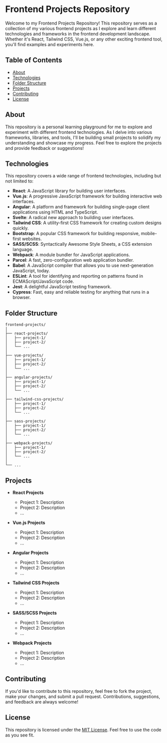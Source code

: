 # Frontend Projects Repository

Welcome to my Frontend Projects Repository! This repository serves as a collection of my various frontend projects as I explore and learn different technologies and frameworks in the frontend development landscape. Whether it's React, Tailwind CSS, Vue.js, or any other exciting frontend tool, you'll find examples and experiments here.

## Table of Contents

- [About](#about)
- [Technologies](#technologies)
- [Folder Structure](#folder-structure)
- [Projects](#projects)
- [Contributing](#contributing)
- [License](#license)

## About

This repository is a personal learning playground for me to explore and experiment with different frontend technologies. As I delve into various frameworks, libraries, and tools, I'll be building small projects to solidify my understanding and showcase my progress. Feel free to explore the projects and provide feedback or suggestions!

## Technologies

This repository covers a wide range of frontend technologies, including but not limited to:

- **React**: A JavaScript library for building user interfaces.
- **Vue.js**: A progressive JavaScript framework for building interactive web interfaces.
- **Angular**: A platform and framework for building single-page client applications using HTML and TypeScript.
- **Svelte**: A radical new approach to building user interfaces.
- **Tailwind CSS**: A utility-first CSS framework for creating custom designs quickly.
- **Bootstrap**: A popular CSS framework for building responsive, mobile-first websites.
- **SASS/SCSS**: Syntactically Awesome Style Sheets, a CSS extension language.
- **Webpack**: A module bundler for JavaScript applications.
- **Parcel**: A fast, zero-configuration web application bundler.
- **Babel**: A JavaScript compiler that allows you to use next-generation JavaScript, today.
- **ESLint**: A tool for identifying and reporting on patterns found in ECMAScript/JavaScript code.
- **Jest**: A delightful JavaScript testing framework.
- **Cypress**: Fast, easy and reliable testing for anything that runs in a browser.

## Folder Structure

```
frontend-projects/
│
├── react-projects/
│   ├── project-1/
│   ├── project-2/
│   └── ...
│
├── vue-projects/
│   ├── project-1/
│   ├── project-2/
│   └── ...
│
├── angular-projects/
│   ├── project-1/
│   ├── project-2/
│   └── ...
│
├── tailwind-css-projects/
│   ├── project-1/
│   ├── project-2/
│   └── ...
│
├── sass-projects/
│   ├── project-1/
│   ├── project-2/
│   └── ...
│
├── webpack-projects/
│   ├── project-1/
│   ├── project-2/
│   └── ...
│
└── ...
```

## Projects

- **React Projects**
  - Project 1: Description
  - Project 2: Description
  - ...

- **Vue.js Projects**
  - Project 1: Description
  - Project 2: Description
  - ...

- **Angular Projects**
  - Project 1: Description
  - Project 2: Description
  - ...

- **Tailwind CSS Projects**
  - Project 1: Description
  - Project 2: Description
  - ...

- **SASS/SCSS Projects**
  - Project 1: Description
  - Project 2: Description
  - ...

- **Webpack Projects**
  - Project 1: Description
  - Project 2: Description
  - ...

## Contributing

If you'd like to contribute to this repository, feel free to fork the project, make your changes, and submit a pull request. Contributions, suggestions, and feedback are always welcome!

## License

This repository is licensed under the [MIT License](LICENSE). Feel free to use the code as you see fit.
